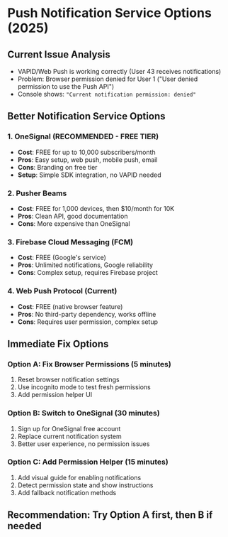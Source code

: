 # Push Notification Service Options (2025)

## Current Issue Analysis
- VAPID/Web Push is working correctly (User 43 receives notifications)
- Problem: Browser permission denied for User 1 ("User denied permission to use the Push API")
- Console shows: `"Current notification permission: denied"`

## Better Notification Service Options

### 1. OneSignal (RECOMMENDED - FREE TIER)
- **Cost**: FREE for up to 10,000 subscribers/month
- **Pros**: Easy setup, web push, mobile push, email
- **Cons**: Branding on free tier
- **Setup**: Simple SDK integration, no VAPID needed

### 2. Pusher Beams
- **Cost**: FREE for 1,000 devices, then $10/month for 10K
- **Pros**: Clean API, good documentation
- **Cons**: More expensive than OneSignal

### 3. Firebase Cloud Messaging (FCM)
- **Cost**: FREE (Google's service)
- **Pros**: Unlimited notifications, Google reliability
- **Cons**: Complex setup, requires Firebase project

### 4. Web Push Protocol (Current)
- **Cost**: FREE (native browser feature)
- **Pros**: No third-party dependency, works offline
- **Cons**: Requires user permission, complex setup

## Immediate Fix Options

### Option A: Fix Browser Permissions (5 minutes)
1. Reset browser notification settings
2. Use incognito mode to test fresh permissions
3. Add permission helper UI

### Option B: Switch to OneSignal (30 minutes)
1. Sign up for OneSignal free account
2. Replace current notification system
3. Better user experience, no permission issues

### Option C: Add Permission Helper (15 minutes)
1. Add visual guide for enabling notifications
2. Detect permission state and show instructions
3. Add fallback notification methods

## Recommendation: Try Option A first, then B if needed